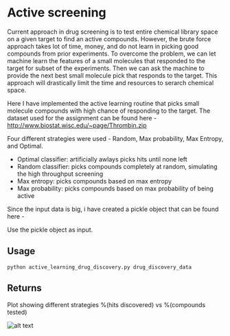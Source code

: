 
# Active screening

Current approach in drug screening is to test entire chemical library space on a given target to find an active compounds. However, the brute force approach takes lot of time, money, and do not learn in picking good compounds from prior experiments. To overcome the problem, we can let machine learn the features of a small molecules that responded to the target for subset of the experiments. Then we can ask the machine to provide the next best small molecule pick that responds to the target. This approach will drastically limit the time and resources to serarch chemical space.

Here I have implemented the active learning routine that picks small molecule compounds with high chance of responding to the target. The dataset used for the assignment can be found here - http://www.biostat.wisc.edu/~page/Thrombin.zip

Four different strategies were used - Random, Max probability, Max Entropy, and Optimal.

- Optimal classifier: artificially awlays picks hits until none left
- Random classifier: picks compounds completely at random, simulating the high throughput screening
- Max entropy: picks compounds based on max entropy
- Max probability: picks compounds based on max probability of being active

Since the input data is big, i have created a pickle object that can be found here -

Use the pickle object as input.

## Usage

`python active_learning_drug_discovery.py drug_discovery_data`

## Returns
Plot showing different strategies %(hits discovered) vs %(compounds tested)

![alt text](https://github.com/virenar/active_screening/blob/master/performance_active_learner_comparision.png)
